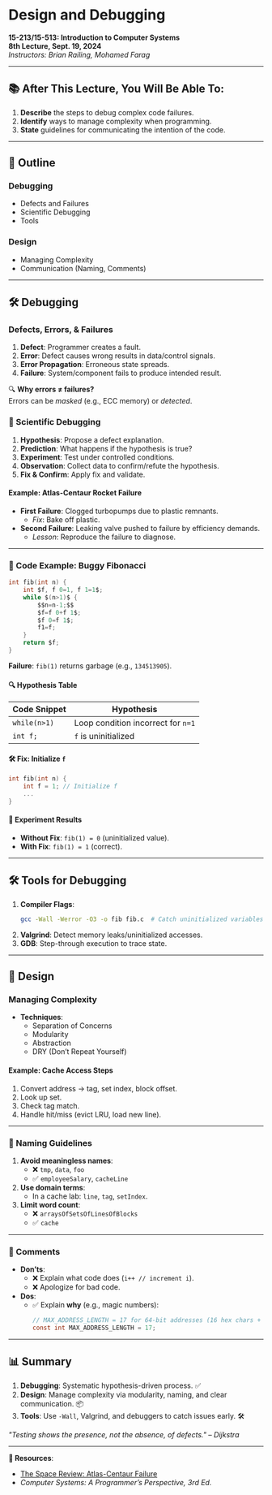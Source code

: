 # Design and Debugging  
**15-213/15-513: Introduction to Computer Systems**  
**8th Lecture, Sept. 19, 2024**  
*Instructors: Brian Railing, Mohamed Farag*  

---

## 📚 After This Lecture, You Will Be Able To:  
1. **Describe** the steps to debug complex code failures.  
2. **Identify** ways to manage complexity when programming.  
3. **State** guidelines for communicating the intention of the code.  

---

## 📝 Outline  
### Debugging  
- Defects and Failures  
- Scientific Debugging  
- Tools  

### Design  
- Managing Complexity  
- Communication (Naming, Comments)  

---

## 🛠 Debugging  

### Defects, Errors, & Failures  
1. **Defect**: Programmer creates a fault.  
2. **Error**: Defect causes wrong results in data/control signals.  
3. **Error Propagation**: Erroneous state spreads.  
4. **Failure**: System/component fails to produce intended result.  

🔍 **Why errors ≠ failures?**  
Errors can be *masked* (e.g., ECC memory) or *detected*.  

### 🧪 Scientific Debugging  
1. **Hypothesis**: Propose a defect explanation.  
2. **Prediction**: What happens if the hypothesis is true?  
3. **Experiment**: Test under controlled conditions.  
4. **Observation**: Collect data to confirm/refute the hypothesis.  
5. **Fix & Confirm**: Apply fix and validate.  

#### Example: Atlas-Centaur Rocket Failure  
- **First Failure**: Clogged turbopumps due to plastic remnants.  
  - *Fix*: Bake off plastic.  
- **Second Failure**: Leaking valve pushed to failure by efficiency demands.  
  - *Lesson*: Reproduce the failure to diagnose.  

---

### 🐛 Code Example: Buggy Fibonacci  
```c
int fib(int n) {
    int $f, f 0=1, f 1=1$;
    while $(n>1)$ {
        $$n=n-1;$$
        $f=f 0+f 1$;
        $f 0=f 1$;
        f1=f;
    }
    return $f;
}
```
**Failure**: `fib(1)` returns garbage (e.g., `134513905`).  

#### 🔍 Hypothesis Table  
| Code Snippet          | Hypothesis                          |  
|-----------------------|-------------------------------------|  
| `while(n>1)`          | Loop condition incorrect for `n=1` |  
| `int f;`              | `f` is uninitialized               |  

#### 🛠 Fix: Initialize `f`  
```c
int fib(int n) {
    int f = 1; // Initialize f
    ...
}
```

#### 🧪 Experiment Results  
- **Without Fix**: `fib(1) = 0` (uninitialized value).  
- **With Fix**: `fib(1) = 1` (correct).  

---

## 🛠 Tools for Debugging  
1. **Compiler Flags**:  
   ```bash
   gcc -Wall -Werror -O3 -o fib fib.c  # Catch uninitialized variables
   ```  
2. **Valgrind**: Detect memory leaks/uninitialized accesses.  
3. **GDB**: Step-through execution to trace state.  

---

## 🎨 Design  

### Managing Complexity  
- **Techniques**:  
  - Separation of Concerns  
  - Modularity  
  - Abstraction  
  - DRY (Don’t Repeat Yourself)  

#### Example: Cache Access Steps  
1. Convert address → tag, set index, block offset.  
2. Look up set.  
3. Check tag match.  
4. Handle hit/miss (evict LRU, load new line).  

---

### 📛 Naming Guidelines  
1. **Avoid meaningless names**:  
   - ❌ `tmp`, `data`, `foo`  
   - ✅ `employeeSalary`, `cacheLine`  
2. **Use domain terms**:  
   - In a cache lab: `line`, `tag`, `setIndex`.  
3. **Limit word count**:  
   - ❌ `arraysOfSetsOfLinesOfBlocks`  
   - ✅ `cache`  

---

### 💬 Comments  
- **Don’ts**:  
  - ❌ Explain what code does (`i++ // increment i`).  
  - ❌ Apologize for bad code.  
- **Dos**:  
  - ✅ Explain **why** (e.g., magic numbers):  
    ```c
    // MAX_ADDRESS_LENGTH = 17 for 64-bit addresses (16 hex chars + null)
    const int MAX_ADDRESS_LENGTH = 17;
    ```

---

## 📊 Summary  
1. **Debugging**: Systematic hypothesis-driven process. ✅  
2. **Design**: Manage complexity via modularity, naming, and clear communication. 📦  
3. **Tools**: Use `-Wall`, Valgrind, and debuggers to catch issues early. 🛠  

*"Testing shows the presence, not the absence, of defects." – Dijkstra*  

---

**🔗 Resources**:  
- [The Space Review: Atlas-Centaur Failure](https://www.thespacereview.com/article/1321/1)  
- *Computer Systems: A Programmer’s Perspective, 3rd Ed.*  
